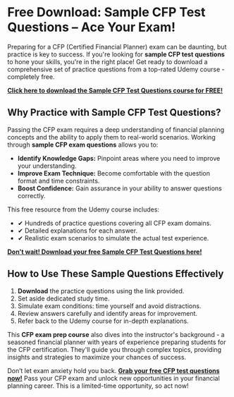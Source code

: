 # Free Download: Sample CFP Test Questions – Ace Your Exam!

Preparing for a CFP (Certified Financial Planner) exam can be daunting, but practice is key to success. If you're looking for **sample CFP test questions** to hone your skills, you're in the right place! Get ready to download a comprehensive set of practice questions from a top-rated Udemy course - completely free.

[**Click here to download the Sample CFP Test Questions course for FREE!**](https://udemywork.com/sample-cfp-test-questions)

## Why Practice with Sample CFP Test Questions?

Passing the CFP exam requires a deep understanding of financial planning concepts and the ability to apply them to real-world scenarios. Working through **sample CFP exam questions** allows you to:

*   **Identify Knowledge Gaps:** Pinpoint areas where you need to improve your understanding.
*   **Improve Exam Technique:** Become comfortable with the question format and time constraints.
*   **Boost Confidence:** Gain assurance in your ability to answer questions correctly.

This free resource from the Udemy course includes:

*   ✔ Hundreds of practice questions covering all CFP exam domains.
*   ✔ Detailed explanations for each answer.
*   ✔ Realistic exam scenarios to simulate the actual test experience.

[**Don't wait! Download your free Sample CFP Test Questions here!**](https://udemywork.com/sample-cfp-test-questions)

## How to Use These Sample Questions Effectively

1.  **Download** the practice questions using the link provided.
2.  Set aside dedicated study time.
3.  Simulate exam conditions: time yourself and avoid distractions.
4.  Review answers carefully and identify areas for improvement.
5.  Refer back to the Udemy course for in-depth explanations.

This **CFP exam prep course** also dives into the instructor's background - a seasoned financial planner with years of experience preparing students for the CFP certification. They'll guide you through complex topics, providing insights and strategies to maximize your chances of success.

Don’t let exam anxiety hold you back. **[Grab your free CFP test questions now!](https://udemywork.com/sample-cfp-test-questions)** Pass your CFP exam and unlock new opportunities in your financial planning career. This is a limited-time opportunity, so act now!
